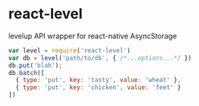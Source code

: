 # react-level

levelup API wrapper for react-native AsyncStorage

```js
var level = require('react-level')
var db = level('path/to/db', { /*...options...*/ })
db.put('blah');
db.batch([
  { type: 'put', key: 'tasty', value: 'wheat' },
  { type: 'put', key: 'chicken', value: 'feet' }
])
```
